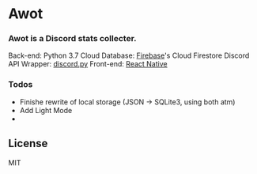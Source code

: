 # Awot
### Awot is a Discord stats collecter.
Back-end: Python 3.7
Cloud Database: [Firebase]'s Cloud Firestore
Discord API Wrapper: [discord.py]
Front-end: [React Native]

### Todos

 - Finishe rewrite of local storage (JSON -> SQLite3, using both atm)
 - Add Light Mode
 - 
License
----

MIT

[//]: # (Reference links!)

   [Firebase]: https://firebase.google.com/
   [discord.py]: https://discordpy.readthedocs.io/en/latest/index
   [React Native]: https://facebook.github.io/react-native/
